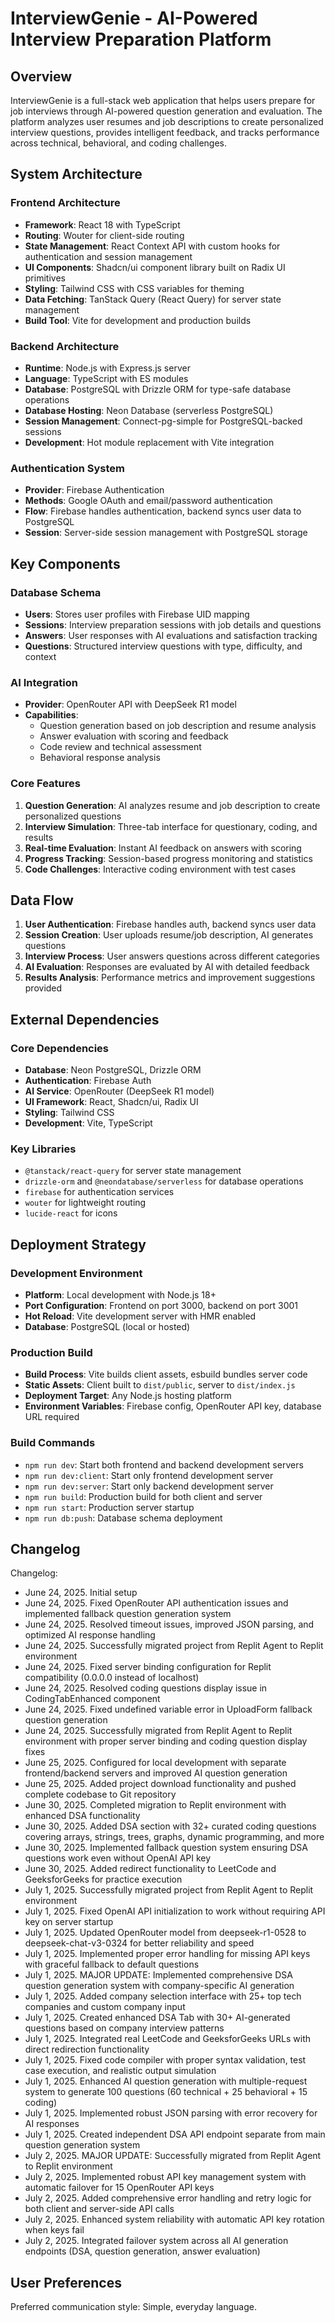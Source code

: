 # InterviewGenie - AI-Powered Interview Preparation Platform

## Overview

InterviewGenie is a full-stack web application that helps users prepare for job interviews through AI-powered question generation and evaluation. The platform analyzes user resumes and job descriptions to create personalized interview questions, provides intelligent feedback, and tracks performance across technical, behavioral, and coding challenges.

## System Architecture

### Frontend Architecture
- **Framework**: React 18 with TypeScript
- **Routing**: Wouter for client-side routing
- **State Management**: React Context API with custom hooks for authentication and session management
- **UI Components**: Shadcn/ui component library built on Radix UI primitives
- **Styling**: Tailwind CSS with CSS variables for theming
- **Data Fetching**: TanStack Query (React Query) for server state management
- **Build Tool**: Vite for development and production builds

### Backend Architecture
- **Runtime**: Node.js with Express.js server
- **Language**: TypeScript with ES modules
- **Database**: PostgreSQL with Drizzle ORM for type-safe database operations
- **Database Hosting**: Neon Database (serverless PostgreSQL)
- **Session Management**: Connect-pg-simple for PostgreSQL-backed sessions
- **Development**: Hot module replacement with Vite integration

### Authentication System
- **Provider**: Firebase Authentication
- **Methods**: Google OAuth and email/password authentication
- **Flow**: Firebase handles authentication, backend syncs user data to PostgreSQL
- **Session**: Server-side session management with PostgreSQL storage

## Key Components

### Database Schema
- **Users**: Stores user profiles with Firebase UID mapping
- **Sessions**: Interview preparation sessions with job details and questions
- **Answers**: User responses with AI evaluations and satisfaction tracking
- **Questions**: Structured interview questions with type, difficulty, and context

### AI Integration
- **Provider**: OpenRouter API with DeepSeek R1 model
- **Capabilities**:
  - Question generation based on job description and resume analysis
  - Answer evaluation with scoring and feedback
  - Code review and technical assessment
  - Behavioral response analysis

### Core Features
1. **Question Generation**: AI analyzes resume and job description to create personalized questions
2. **Interview Simulation**: Three-tab interface for questionary, coding, and results
3. **Real-time Evaluation**: Instant AI feedback on answers with scoring
4. **Progress Tracking**: Session-based progress monitoring and statistics
5. **Code Challenges**: Interactive coding environment with test cases

## Data Flow

1. **User Authentication**: Firebase handles auth, backend syncs user data
2. **Session Creation**: User uploads resume/job description, AI generates questions
3. **Interview Process**: User answers questions across different categories
4. **AI Evaluation**: Responses are evaluated by AI with detailed feedback
5. **Results Analysis**: Performance metrics and improvement suggestions provided

## External Dependencies

### Core Dependencies
- **Database**: Neon PostgreSQL, Drizzle ORM
- **Authentication**: Firebase Auth
- **AI Service**: OpenRouter (DeepSeek R1 model)
- **UI Framework**: React, Shadcn/ui, Radix UI
- **Styling**: Tailwind CSS
- **Development**: Vite, TypeScript

### Key Libraries
- `@tanstack/react-query` for server state management
- `drizzle-orm` and `@neondatabase/serverless` for database operations
- `firebase` for authentication services
- `wouter` for lightweight routing
- `lucide-react` for icons

## Deployment Strategy

### Development Environment
- **Platform**: Local development with Node.js 18+
- **Port Configuration**: Frontend on port 3000, backend on port 3001
- **Hot Reload**: Vite development server with HMR enabled
- **Database**: PostgreSQL (local or hosted)

### Production Build
- **Build Process**: Vite builds client assets, esbuild bundles server code
- **Static Assets**: Client built to `dist/public`, server to `dist/index.js`
- **Deployment Target**: Any Node.js hosting platform
- **Environment Variables**: Firebase config, OpenRouter API key, database URL required

### Build Commands
- `npm run dev`: Start both frontend and backend development servers
- `npm run dev:client`: Start only frontend development server
- `npm run dev:server`: Start only backend development server
- `npm run build`: Production build for both client and server
- `npm run start`: Production server startup
- `npm run db:push`: Database schema deployment

## Changelog

Changelog:
- June 24, 2025. Initial setup
- June 24, 2025. Fixed OpenRouter API authentication issues and implemented fallback question generation system
- June 24, 2025. Resolved timeout issues, improved JSON parsing, and optimized AI response handling
- June 24, 2025. Successfully migrated project from Replit Agent to Replit environment
- June 24, 2025. Fixed server binding configuration for Replit compatibility (0.0.0.0 instead of localhost)
- June 24, 2025. Resolved coding questions display issue in CodingTabEnhanced component
- June 24, 2025. Fixed undefined variable error in UploadForm fallback question generation
- June 24, 2025. Successfully migrated from Replit Agent to Replit environment with proper server binding and coding question display fixes
- June 25, 2025. Configured for local development with separate frontend/backend servers and improved AI question generation
- June 25, 2025. Added project download functionality and pushed complete codebase to Git repository
- June 30, 2025. Completed migration to Replit environment with enhanced DSA functionality
- June 30, 2025. Added DSA section with 32+ curated coding questions covering arrays, strings, trees, graphs, dynamic programming, and more
- June 30, 2025. Implemented fallback question system ensuring DSA questions work even without OpenAI API key
- June 30, 2025. Added redirect functionality to LeetCode and GeeksforGeeks for practice execution
- July 1, 2025. Successfully migrated project from Replit Agent to Replit environment
- July 1, 2025. Fixed OpenAI API initialization to work without requiring API key on server startup
- July 1, 2025. Updated OpenRouter model from deepseek-r1-0528 to deepseek-chat-v3-0324 for better reliability and speed
- July 1, 2025. Implemented proper error handling for missing API keys with graceful fallback to default questions
- July 1, 2025. MAJOR UPDATE: Implemented comprehensive DSA question generation system with company-specific AI generation
- July 1, 2025. Added company selection interface with 25+ top tech companies and custom company input
- July 1, 2025. Created enhanced DSA Tab with 30+ AI-generated questions based on company interview patterns
- July 1, 2025. Integrated real LeetCode and GeeksforGeeks URLs with direct redirection functionality
- July 1, 2025. Fixed code compiler with proper syntax validation, test case execution, and realistic output simulation
- July 1, 2025. Enhanced AI question generation with multiple-request system to generate 100 questions (60 technical + 25 behavioral + 15 coding)
- July 1, 2025. Implemented robust JSON parsing with error recovery for AI responses
- July 1, 2025. Created independent DSA API endpoint separate from main question generation system
- July 2, 2025. MAJOR UPDATE: Successfully migrated from Replit Agent to Replit environment
- July 2, 2025. Implemented robust API key management system with automatic failover for 15 OpenRouter API keys
- July 2, 2025. Added comprehensive error handling and retry logic for both client and server-side API calls
- July 2, 2025. Enhanced system reliability with automatic API key rotation when keys fail
- July 2, 2025. Integrated failover system across all AI generation endpoints (DSA, question generation, answer evaluation)

## User Preferences

Preferred communication style: Simple, everyday language.